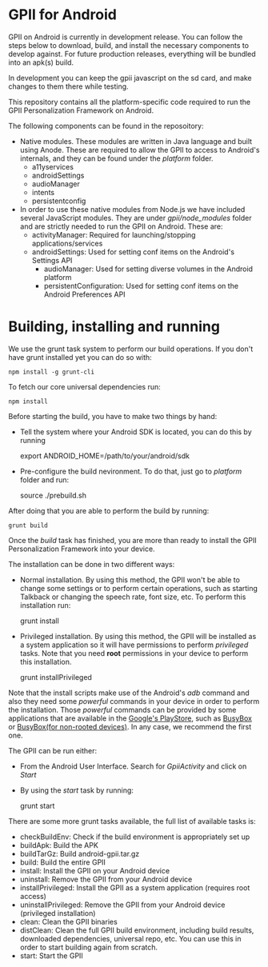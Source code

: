 GPII for Android
================

GPII on Android is currently in development release. You can follow
the steps below to download, build, and install the necessary components
to develop against. For future production releases, everything will
be bundled into an apk(s) build.

In development you can keep the gpii javascript on the sd card,
and make changes to them there while testing.

This repository contains all the platform-specific code required to run the
GPII Personalization Framework on Android.

The following components can be found in the reposoitory:

* Native modules. These modules are written in Java language and built using
Anode. These are required to allow the GPII to access to Android's internals,
and they can be found under the _platform_ folder.
	* a11yservices
	* androidSettings
	* audioManager
	* intents
	* persistentconfig
* In order to use these native modules from Node.js we have included several
JavaScript modules. They are under _gpii/node_modules_ folder and are strictly
needed to run the GPII on Android. These are:
	* activityManager: Required for launching/stopping applications/services
	* androidSettings: Used for setting conf items on the Android's Settings API
        * audioManager: Used for setting diverse volumes in the Android platform
        * persistentConfiguration: Used for setting conf items on the Android Preferences API

Building, installing and running
===========

We use the grunt task system to perform our build operations. If you don't have
grunt installed yet you can do so with:

	npm install -g grunt-cli

To fetch our core universal dependencies run:

	npm install

Before starting the build, you have to make two things by hand:

* Tell the system where your Android SDK is located, you can do this by running

	export ANDROID_HOME=/path/to/your/android/sdk

* Pre-configure the build nevironment. To do that, just go to _platform_ folder
and run:

	source ./prebuild.sh

After doing that you are able to perform the build by running:

	grunt build

Once the _build_ task has finished, you are more than ready to install the GPII
Personalization Framework into your device.

The installation can be done in two different ways:

* Normal installation. By using this method, the GPII won't be able to change
some settings or to perform certain operations, such as starting Talkback or
changing the speech rate, font size, etc. To perform this installation run:

	grunt install

* Privileged installation. By using this method, the GPII will be installed as
a system application so it will have permissions to perform _privileged_ tasks.
Note that you need __root__ permissions in your device to perform this
installation.

	grunt installPrivileged

Note that the install scripts make use of the Android's _adb_ command and also
they need some _powerful_ commands in your device in order to perform the
installation. Those _powerful_ commands can be provided by some applications
that are available in the [Google's PlayStore](https://play.google.com/), such as [BusyBox](https://play.google.com/store/apps/details?id=stericson.busybox) or
[BusyBox(for non-rooted devices)](https://play.google.com/store/apps/details?id=burrows.apps.busybox). In any case, we recommend the first one.

The GPII can be run either:
* From the Android User Interface. Search for _GpiiActivity_ and click on _Start_
* By using the _start_ task by running:

	grunt start

There are some more grunt tasks available, the full list of available tasks is:

* checkBuildEnv: Check if the build environment is appropriately set up
* buildApk: Build the APK
* buildTarGz: Build android-gpii.tar.gz
* build: Build the entire GPII
* install: Install the GPII on your Android device
* uninstall: Remove the GPII from your Android device
* installPrivileged: Install the GPII as a system application (requires root
access)
* uninstallPrivileged: Remove the GPII from your Android device (privileged
installation)
* clean: Clean the GPII binaries
* distClean: Clean the full GPII build environment, including build
results, downloaded dependencies, universal repo, etc.
You can use this in order to start building again from scratch.
* start: Start the GPII
